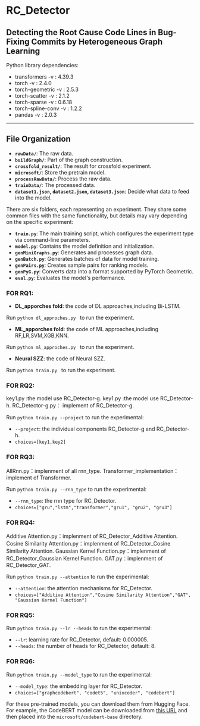 
# RC_Detector

## Detecting the Root Cause Code Lines in Bug-Fixing Commits by Heterogeneous Graph Learning

Python library dependencies:
+ transformers -v :  4.39.3
+ torch -v : 2.4.0
+ torch-geometric -v : 2.5.3
+ torch-scatter -v : 2.1.2
+ torch-sparse -v : 0.6.18
+ torch-spline-conv -v : 1.2.2
+ pandas -v : 2.0.3 

---
## File Organization
- **`rawData/`**: The raw data.
- **`buildGraph/`**: Part of the graph construction.
- **`crossfold_result/`**: The result for crossfold experiment.
- **`microsoft/`**: Store the pretrain model.
- **`processRawData/`**: Process the raw data.
- **`trainData/`**: The processed data.
- **`dataset1.json`, `dataset2.json`, `dataset3.json`**: Decide what data to feed into the model.

There are six folders, each representing an experiment.
They share some common files with the same functionality, but details may vary depending on the specific experiment:

- **`train.py`**: The main training script, which configures the experiment type via command-line parameters.
- **`model.py`**: Contains the model definition and initialization.
- **`genMiniGraphs.py`**: Generates and processes graph data.
- **`genBatch.py`**: Generates batches of data for model training.
- **`genPairs.py`**: Creates sample pairs for ranking models.
- **`genPyG.py`**: Converts data into a format supported by PyTorch Geometric.
- **`eval.py`**: Evaluates the model's performance.


### FOR RQ1:
- **DL_apporches fold**: the code of DL approaches,including Bi-LSTM.

Run `python dl_approches.py ` to run the experiment.
- **ML_apporches fold**: the code of ML approaches,including RF,LR,SVM,XGB,KNN.

Run `python ml_approches.py ` to run the experiment.
- **Neural SZZ**: the code of Neural SZZ.

Run `python train.py ` to run the experiment.

### FOR RQ2: 
key1.py :the model use RC_Detector-g.
key1.py :the model use RC_Detector-h.
RC_Detector-g.py： implement of RC_Detector-g.

Run `python train.py --project` to run the experimental:
- `--project`: the individual components RC_Detector-g and RC_Detector-h.
- `choices=[key1,key2]`

### FOR RQ3:    
AllRnn.py：implenment of all rnn_type.
Transformer_implementation： implement of Transformer.

Run `python train.py --rnn_type` to run the experimental:
- `--rnn_type`: the rnn type for RC_Detector.
- `choices=["gru","lstm","transformer","gru1", "gru2", "gru3"]`

### FOR RQ4:    
Additive Attention.py：implenment of RC_Detector_Additive Attention.
Cosine Similarity Attention.py：implenment of RC_Detector_Cosine Similarity Attention.
Gaussian Kernel Function.py：implenment of RC_Detector_Gaussian Kernel Function.
GAT.py：implenment of RC_Detector_GAT.

Run `python train.py --attention` to run the experimental:
- `--attention`: the attention mechanisms for RC_Detector.
- `choices=["Additive Attention","Cosine Similarity Attention","GAT", "Gaussian Kernel Function"]`

### FOR RQ5:    
Run `python train.py --lr --heads` to run the experimental:
- `--lr`: learning rate for RC_Detector, default: 0.000005.
- `--heads`: the number of heads for RC_Detector, default: 8.

### FOR RQ6:    
Run `python train.py --model_type` to run the experimental:
- `--model_type`: the embedding layer for RC_Detector.
- `choices=["graphcodebert", "codet5", "unixcoder", "codebert"]`

For these pre-trained models, you can download them from Hugging Face. For example, the CodeBERT model can be downloaded from [this URL](https://huggingface.co/microsoft/codebert-base/tree/main) and then placed into the `microsoft/codebert-base` directory.
